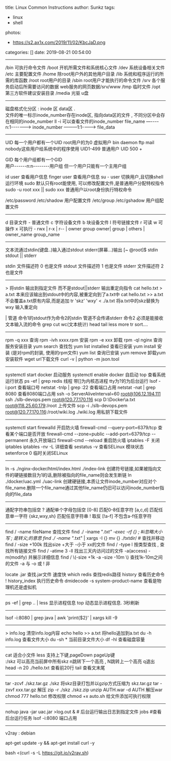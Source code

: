 title: Linux Common Instructions
author: Sunkz
tags:
  - linux
  - shell

photos:

  - https://s2.ax1x.com/2019/11/02/KbcJaD.png

categories: []
date: 2019-08-21 00:54:00

------

/bin  可执行命令文件
/boot 开机所需文件和系统核心文件
/dev 系统设备相关文件
/etc  主要配置文件
/home 除root用户外的其他用户目录
/lib 系统和程序运行的所需的库函数
/root root用户的目录
/sbin  root用户才能执行的命令文件
/srv 各个服务启动后所需要访问的数据 web服务的网页数据/srv/www
/tmp 临时文件
/opt 第三方软件建议安装目录
/media  光驱 u盘

------

磁盘格式化分区 : inode 区  data区  .  
文件的唯一标示inode_number存在inode区, 指向data区的文件 , 
不同分区中会存在相同的inode_number
ll -i 可以查看文件的inode_number
file_name —----n:1-------> inode_number ———1:1---—> file_data

------

UID 每一个用户都有一个UID 
root用户的为0
虚拟用户 bin daemon ftp mail nobody这些用户给系统中的程序使用  UID1-499
普通用户 UID 500 + 

GID 每个用户组都有一个GID  
用户------n:n--------用户组  但一个用户只能有一个主用户组

id user 查看用户信息 
finger user 查看用户信息
su - user 切换用户,且切换shell运行环境
sudo 默认只有root能使用, 可以修改配置文件,是普通用户分配特权指令
sudo -u root xxx  || sudo xxx  普通用户以root身份执行特权命令

/etc/password   /etc/shadow  用户配置文件
/etc/group   /etc/gshadow  用户组配置文件

------

d 目录文件 - 普通文件  c 字符设备文件 b 块设备文件 l 符号链接文件
r 可读  w 可操作  x 可执行
\-  rwx  |  r-x       |   r--       |           owner             group
owner|  group  | others |     owner_name   group_name

------

文本流通过stdin(键盘..)输入通过stdout stderr(屏幕...)输出
[~ @root]$  stdin
stdout  || stderr

stdin  文件描述符 0    也是文件
stdout 文件描述符 1  也是文件
stderr 文件描述符 2   也是文件

------

\> 将stdin 输出到指定文件 而不是stdout||stderr   输出重定向指令
cat hello.txt > a.txt 本来应该输出到stdout中的内容,被重定向到了a.txt中
cat hello.txt >> a.txt  不会覆盖a.txt原有内容,而是追加
tr 'skz' 'wxy' <  ./a.txt 将a.txt中的skz替换为wxy   输入重定向

| 管道 命令1的stdout作为命令2的stdin    管道不会传递stderr
命令2 必须是能接收文本输入流的命令  grep cut wc(文本统计) head tail  less more tr sort….

------

rpm -q xxx  查询
rpm -ivh xxxx.rpm  安装
rpm -e xxx  卸载
rpm -ql nginx 查询服务安装目录
yum search 查找包
yum list installed 查看已安装
yum install 安装   (是对rpm的封装, 使用的rpm文件)
yum list 查询已安装
yum remove 卸载yum安装软件 
wget url下载文件
curl -v | python -m json.tool

------

systemctl start docker 启动服务
systemctl enable docker 自启动
top 查看系统运行状态
ps -ef | grep redis 线程  带[]为内核态进程 tty为?的为后台运行
lsof -i:port 查看端口号
netstat -tnlp | grep :22 查看端口占用
netstat -nat | grep 8080  查看8080端口占用
ssh -o ServerAliveInterval=60 root@106.12.194.111
ssh  ./slb-devops.pem root@120.77.170.116
scp D:\\Docker\a.txt root@118.25.60.179:/root 上传文件
scp  -i  ./slb-devops.pem root@120.77.170.116:/root/wiki.log  ./wiki.log 用私钥下载文件

------

systemctl start firewalld 开启防火墙
firewall-cmd --query-port=6379/tcp  查看某个端口是否开放
firewall-cmd --zone=public --add-port=6379/tcp --permanent  永久开放端口 
firewall-cmd --reload  重启防火墙
iptables -F 关闭iptables
iptables -nv -L 详细查看
sestatus -v 查看SELinux 模块状态
setenforce 0 临时关闭SELinux

------

ln -s ./nginx-docker/html/index.html  ./index-link 创建符号链接,如果被指向文件的硬链接数目为1的话,删除被指向的file_name则会发生断链
ln ./docker/uac.yml ./uac-link   创建硬链接,本质让文件inode_number对应对个file_name.删除一个file_name通过其他file_name仍旧可以访问inode_number指向的file_data

------

通配字符串包括空
?  通配单个字母包括空
[0-8] 匹配0-8任意字符
[a,c,d] 匹配任意单一字符
{skz,wxy,sh} 匹配任意字符串
! 取反
[!a-f] 不包含a-f任意字符

------

find / -name fileName 查找文件
find ./ -iname "*.txt" -exec -rf {} \;  #i忽略大小写 \; 是转义;的意思
find ./ -name "*.txt" | xargs -I {} mv {} ./txtdir/ # 查找并移动
find / -size  +100k  找出size +大于 -小于  xx的文件
find / -type l 按类型查找 , 查找所有链接文件
find / -atime 3 -ll 找出三天内访问过的文件  -a(access) -m(modify)  并展示详细信息
find / \\(-size +1k -a -size -10m \\) 查找1k-10m之间的文件 -a 与  -o 或 ! 非

locate .jar  查找.jar文件 速度快 
which redis  查找redis路径
history 查看历史命令
! history_index  执行历史命令
dmidecode -s system-product-name  查看是物理机还是虚拟机

------

ps -ef | grep .. | less  显示进程信息
top 动态显示进程信息. 3秒刷新 

------

lsof -i:8080 | grep java | awk 'print{$2}' | xargs kill -9 

------

\> info.log 清空info.log内容
echo hello >> a.txt 将hello追加到a.txt
du -h info.log 查看文件大小
du -sh * 当前目录文件大小
df -hl 查看磁盘容量

------

cat 适合小文件
less 支持上下键,pageDown pageUp键  
       :/skz 可以高亮当前屏中所有skz     n跳转下一个高亮 , N跳转上一个高亮  q退出
head -n 20  ./hello.txt  查看前20行
tail 查看文末尾

------

tar -zcvf ./skz.tar.gz ./skz 将skz目录打包并以gzip方式压缩为 skz.tar.gz
tar -zxvf xxx.tar.gz 解压
zip -r ./skz ./skz.zip
unzip AUTH.war -d AUTH 解压war
chmod 777 hello.txt 修改权限 
chmod +x auto.sh 给文件添加可执行权限

------

nohup java -jar uac.jar >log.out &  # 后台运行输出日志到指定文件
jobs #查看后台运行任务
lsof -i:8080 端口占用

-------

v2ray : debian

apt-get update -y && apt-get install curl -y

bash <(curl -s -L https://git.io/v2ray.sh)